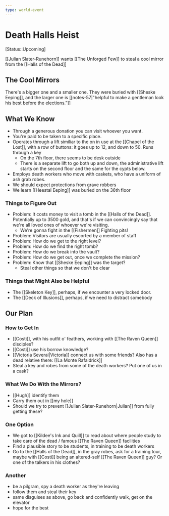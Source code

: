 ```yaml
---
type: world-event
---
```


#  Death Halls Heist
[Status::Upcoming]

[[Julian Slater-Runehorn]] wants [[The Unforged Few]] to steal a cool mirror from the [[Halls of the Dead]]

## The Cool Mirrors
There's a bigger one and a smaller one. They were buried with [[Sheske Eeping]], and the larger one is [[notes-57|"helpful to make a gentleman look his best before the elections."]] 

## What We Know
* Through a generous donation you can visit whoever you want. 
* You're paid to be taken to a specific place.
* Operates through a lift similiar to the on in use at the [[Chapel of the Lost]], with a row of buttons: it goes up to 12, and down to 50. Runs through a key
	 * On the 7th floor, there seems to be desk outside
	 * There is a separate lift to go both up and down, the administrative lift starts on the second floor and the same for the cypts below.
* Employs death workers who move with caskets, who have a uniform of ash grab robes.
* We should expect protections from grave robbers
* We learn [[Heestal Eeping]] was buried on the 36th floor

### Things to Figure Out
* Problem:  It costs money to visit a tomb in the [[Halls of the Dead]]. Potentially up to 3500 gold, and that's if we can convincingly say that we're all loved ones of whoever we're visiting. 
	* We're gonna fight in the [[Fishermen]] Fighting pits!
* Problem: Visitors are usually escorted by a member of staff
* Problem: How do we get to the right level?
* Problem: How do we find the right tomb?
* Problem: How do we break into the vault?
* Problem: How do we get out, once we complete the mission?
* Problem: Know that [[Sheske Eeping]] was the target?
	* Steal other things so that we don't be clear

### Things that Might Also be Helpful
* The [[Skeleton Key]], perhaps, if we encounter a very locked door.
* The [[Deck of Illusions]], perhaps, if we need to distract somebody

## Our Plan

### How to Get In
* [[Costi]], with his outfit o' feathers, working with [[The Raven Queen]] disciples?
* [[Costi]] use his borrow knowledge?
* [[Victoria Several|Victoria]] connect us with some friends? Also has a dead relative there:  [[La Monte Rafaldrick]]
* Steal a key and robes from some of the death workers? Put one of us in a cask? 

### What We Do With the Mirrors?
* [[Hugh]] identify them 
* Carry them out in [[my hole]]
* Should we try to prevent [[Julian Slater-Runehorn|Julian]] from fully getting these? 

### One Option
* We got to [[Kildee's Ink and Quill]] to read about where people study to take care of the dead / famous [[The Raven Queen]] facilities
* Find a plausible story to be students, in training to be death workers
* Go to the [[Halls of the Dead]], in the gray robes, ask for a training tour, maybe with [[Costi]] being an altered-self [[The Raven Queen]] guy? Or one of the talkers in his clothes? 

### Another 
* be a pilgram, spy a death worker as they're leaving
* follow them and steal their key
* same disguises as above, go back and confidently walk, get on the elevator
* hope for the best